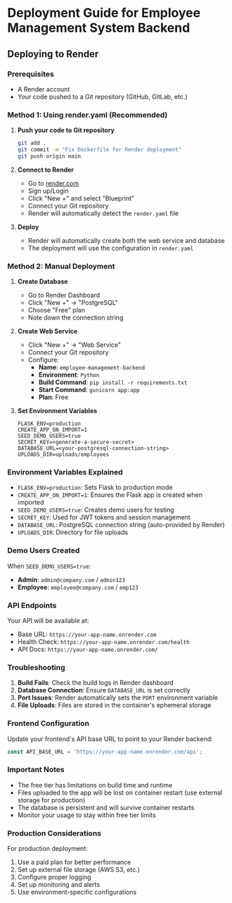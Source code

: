 # Deployment Guide for Employee Management System Backend

## Deploying to Render

### Prerequisites
- A Render account
- Your code pushed to a Git repository (GitHub, GitLab, etc.)

### Method 1: Using render.yaml (Recommended)

1. **Push your code to Git repository**
   ```bash
   git add .
   git commit -m "Fix Dockerfile for Render deployment"
   git push origin main
   ```

2. **Connect to Render**
   - Go to [render.com](https://render.com)
   - Sign up/Login
   - Click "New +" and select "Blueprint"
   - Connect your Git repository
   - Render will automatically detect the `render.yaml` file

3. **Deploy**
   - Render will automatically create both the web service and database
   - The deployment will use the configuration in `render.yaml`

### Method 2: Manual Deployment

1. **Create Database**
   - Go to Render Dashboard
   - Click "New +" → "PostgreSQL"
   - Choose "Free" plan
   - Note down the connection string

2. **Create Web Service**
   - Click "New +" → "Web Service"
   - Connect your Git repository
   - Configure:
     - **Name**: `employee-management-backend`
     - **Environment**: `Python`
     - **Build Command**: `pip install -r requirements.txt`
     - **Start Command**: `gunicorn app:app`
     - **Plan**: Free

3. **Set Environment Variables**
   ```
   FLASK_ENV=production
   CREATE_APP_ON_IMPORT=1
   SEED_DEMO_USERS=true
   SECRET_KEY=<generate-a-secure-secret>
   DATABASE_URL=<your-postgresql-connection-string>
   UPLOADS_DIR=uploads/employees
   ```

### Environment Variables Explained

- `FLASK_ENV=production`: Sets Flask to production mode
- `CREATE_APP_ON_IMPORT=1`: Ensures the Flask app is created when imported
- `SEED_DEMO_USERS=true`: Creates demo users for testing
- `SECRET_KEY`: Used for JWT tokens and session management
- `DATABASE_URL`: PostgreSQL connection string (auto-provided by Render)
- `UPLOADS_DIR`: Directory for file uploads

### Demo Users Created

When `SEED_DEMO_USERS=true`:
- **Admin**: `admin@company.com` / `admin123`
- **Employee**: `employee@company.com` / `emp123`

### API Endpoints

Your API will be available at:
- Base URL: `https://your-app-name.onrender.com`
- Health Check: `https://your-app-name.onrender.com/health`
- API Docs: `https://your-app-name.onrender.com/`

### Troubleshooting

1. **Build Fails**: Check the build logs in Render dashboard
2. **Database Connection**: Ensure `DATABASE_URL` is set correctly
3. **Port Issues**: Render automatically sets the `PORT` environment variable
4. **File Uploads**: Files are stored in the container's ephemeral storage

### Frontend Configuration

Update your frontend's API base URL to point to your Render backend:
```javascript
const API_BASE_URL = 'https://your-app-name.onrender.com/api';
```

### Important Notes

- The free tier has limitations on build time and runtime
- Files uploaded to the app will be lost on container restart (use external storage for production)
- The database is persistent and will survive container restarts
- Monitor your usage to stay within free tier limits

### Production Considerations

For production deployment:
1. Use a paid plan for better performance
2. Set up external file storage (AWS S3, etc.)
3. Configure proper logging
4. Set up monitoring and alerts
5. Use environment-specific configurations


